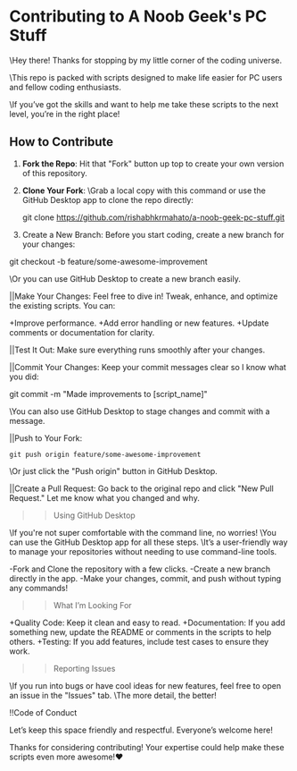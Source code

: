 # Contributing to A Noob Geek's PC Stuff

\\Hey there! Thanks for stopping by my little corner of the coding universe. 

\\This repo is packed with scripts designed to make life easier for PC users and fellow coding enthusiasts. 

\\If you’ve got the skills and want to help me take these scripts to the next level, you’re in the right place!


## How to Contribute

1. **Fork the Repo**: Hit that "Fork" button up top to create your own version of this repository.

2. **Clone Your Fork**: 
\\Grab a local copy with this command or use the GitHub Desktop app to clone the repo directly:

   git clone https://github.com/rishabhkrmahato/a-noob-geek-pc-stuff.git

3. Create a New Branch: Before you start coding, create a new branch for your changes:

git checkout -b feature/some-awesome-improvement

\\Or you can use GitHub Desktop to create a new branch easily.


||Make Your Changes: Feel free to dive in! Tweak, enhance, and optimize the existing scripts. You can:

   +Improve performance.
   +Add error handling or new features.
   +Update comments or documentation for clarity.

||Test It Out: Make sure everything runs smoothly after your changes.

||Commit Your Changes: Keep your commit messages clear so I know what you did:

git commit -m "Made improvements to [script_name]"

\\You can also use GitHub Desktop to stage changes and commit with a message.

||Push to Your Fork:

    git push origin feature/some-awesome-improvement

\\Or just click the "Push origin" button in GitHub Desktop.

||Create a Pull Request: Go back to the original repo and click "New Pull Request." Let me know what you changed and why.

>>Using GitHub Desktop

\\If you're not super comfortable with the command line, no worries! 
\\You can use the GitHub Desktop app for all these steps. 
\\It’s a user-friendly way to manage your repositories without needing to use command-line tools.

   -Fork and Clone the repository with a few clicks.
   -Create a new branch directly in the app.
   -Make your changes, commit, and push without typing any commands!

>>What I’m Looking For

   +Quality Code: Keep it clean and easy to read.
   +Documentation: If you add something new, update the README or comments in the scripts to help others.
   +Testing: If you add features, include test cases to ensure they work.

>>Reporting Issues

\\If you run into bugs or have cool ideas for new features, feel free to open an issue in the "Issues" tab. 
\\The more detail, the better!

!!Code of Conduct

Let’s keep this space friendly and respectful. Everyone’s welcome here!

Thanks for considering contributing! Your expertise could help make these scripts even more awesome!❤️